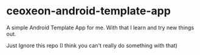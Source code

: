 # ceoxeon-android-template-app
A simple Android Template App for me. With that I learn and try new things out.

Just Ignore this repo (I think you can't really do something with that)